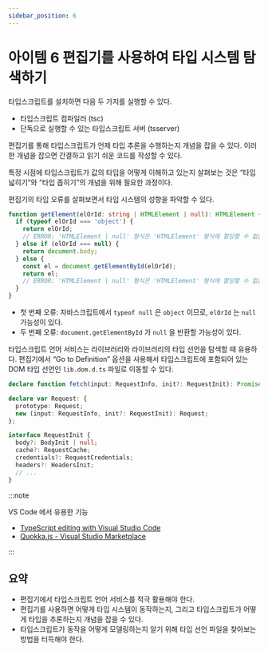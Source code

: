 ```yaml
---
sidebar_position: 6
---
```


# 아이템 6 편집기를 사용하여 타입 시스템 탐색하기

타입스크립트를 설치하면 다음 두 가지를 실행할 수 있다.

- 타입스크립트 컴파일러 (tsc)
- 단독으로 실행할 수 있는 타입스크립트 서버 (tsserver)

편집기를 통해 타입스크립트가 언제 타입 추론을 수행하는지 개념을 잡을 수 있다. 이러한 개념을 잡으면 간결하고 읽기 쉬운 코드를 작성할 수 있다.

특정 시점에 타입스크립트가 값의 타입을 어떻게 이해하고 있는지 살펴보는 것은 “타입 넓히기”와 “타입 좁히기”의 개념을 위해 필요한 과정이다.

편집기의 타입 오류를 살펴보면서 타입 시스템의 성향을 파악할 수 있다.

```ts
function getElement(elOrId: string | HTMLElement | null): HTMLElement {
  if (typeof elOrId === 'object') {
    return elOrId;
    // ERROR: 'HTMLElement | null' 형식은 'HTMLElement' 형식에 할당할 수 없음
  } else if (elOrId === null) {
    return document.body;
  } else {
    const el = document.getElementById(elOrId);
    return el;
    // ERROR: 'HTMLElement | null' 형식은 'HTMLElement' 형식에 할당할 수 없음
  }
}
```

- 첫 번째 오류: 자바스크립트에서 `typeof null` 은 `object` 이므로, `elOrId` 는 `null` 가능성이 있다.
- 두 번째 오류: `document.getElementById` 가 `null` 을 반환할 가능성이 있다.

타입스크립트 언어 서비스는 라이브러리와 라이브러리의 타입 선언을 탐색할 때 유용하다.
편집기에서 “Go to Definition” 옵션을 사용해서 타입스크립트에 포함되어 있는 DOM 타입 선언인 `lib.dom.d.ts` 파일로 이동할 수 있다.

```ts
declare function fetch(input: RequestInfo, init?: RequestInit): Promise<Response>;
```

```ts
declare var Request: {
  prototype: Request;
  new (input: RequestInfo, init?: RequestInit): Request;
};
```

```ts
interface RequestInit {
  body?: BodyInit | null;
  cache?: RequestCache;
  credentials?: RequestCredentials;
  headers?: HeadersInit;
  // ...
}
```

:::note

VS Code 에서 유용한 기능

- [TypeScript editing with Visual Studio Code](https://code.visualstudio.com/docs/typescript/typescript-editing)
- [Quokka.js - Visual Studio Marketplace](https://marketplace.visualstudio.com/items?itemName=WallabyJs.quokka-vscode)

:::

## 요약

- 편집기에서 타입스크립트 언어 서비스를 적극 활용해야 한다.
- 편집기를 사용하면 어떻게 타입 시스템이 동작하는지, 그리고 타입스크립트가 어떻게 타입을 추론하는지 개념을 잡을 수 있다.
- 타입스크립트가 동작을 어떻게 모델링하는지 알기 위해 타입 선언 파일을 찾아보는 방법을 터득해야 한다.
